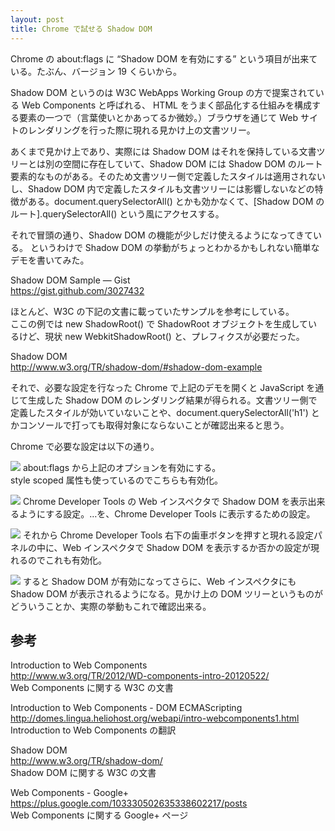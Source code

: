 ```yaml
---
layout: post
title: Chrome で試せる Shadow DOM
---
```

Chrome の about:flags に “Shadow DOM を有効にする” という項目が出来ている。たぶん、バージョン 19 くらいから。

Shadow DOM というのは W3C WebApps Working Group の方で提案されている Web Components と呼ばれる、 HTML をうまく部品化する仕組みを構成する要素の一つで（言葉使いとかあってるか微妙。）ブラウザを通じて Web サイトのレンダリングを行った際に現れる見かけ上の文書ツリー。

あくまで見かけ上であり、実際には Shadow DOM はそれを保持している文書ツリーとは別の空間に存在していて、Shadow DOM には Shadow DOM のルート要素的なものがある。そのため文書ツリー側で定義したスタイルは適用されないし、Shadow DOM 内で定義したスタイルも文書ツリーには影響しないなどの特徴がある。document.querySelectorAll() とかも効かなくて、[Shadow DOM のルート].querySelectorAll() という風にアクセスする。

それで冒頭の通り、Shadow DOM の機能が少しだけ使えるようになってきている。
というわけで Shadow DOM の挙動がちょっとわかるかもしれない簡単なデモを書いてみた。

Shadow DOM Sample — Gist  
<https://gist.github.com/3027432>

ほとんど、W3C の下記の文書に載っていたサンプルを参考にしている。  
ここの例では new ShadowRoot() で ShadowRoot オブジェクトを生成しているけど、現状 new WebkitShadowRoot() と、プレフィクスが必要だった。

Shadow DOM  
<http://www.w3.org/TR/shadow-dom/#shadow-dom-example>

それで、必要な設定を行なった Chrome で上記のデモを開くと JavaScript を通じて生成した Shadow DOM のレンダリング結果が得られる。文書ツリー側で定義したスタイルが効いていないことや、document.querySelectorAll('h1') とかコンソールで打っても取得対象にならないことが確認出来ると思う。

Chrome で必要な設定は以下の通り。

![](/resources/post/2012-07-01-chrome-shadowdom/chrome_shadowdom_1.png)
about:flags から上記のオプションを有効にする。  
style scoped 属性も使っているのでこちらも有効化。

![](/resources/post/2012-07-01-chrome-shadowdom/chrome_shadowdom_2.png)
Chrome Developer Tools の Web インスペクタで Shadow DOM を表示出来るようにする設定。…を、Chrome Developer Tools に表示するための設定。

![](/resources/post/2012-07-01-chrome-shadowdom/chrome_shadowdom_3.png)
それから Chrome Developer Tools 右下の歯車ボタンを押すと現れる設定パネルの中に、Web インスペクタで Shadow DOM を表示するか否かの設定が現れるのでこれも有効化。

![](/resources/post/2012-07-01-chrome-shadowdom/chrome_shadowdom_4.png)
すると Shadow DOM が有効になってさらに、Web インスペクタにも Shadow DOM が表示されるようになる。見かけ上の DOM ツリーというものがどういうことか、実際の挙動もこれで確認出来る。

## 参考

Introduction to Web Components  
<http://www.w3.org/TR/2012/WD-components-intro-20120522/>  
Web Components に関する W3C の文書

Introduction to Web Components - DOM ECMAScripting  
<http://domes.lingua.heliohost.org/webapi/intro-webcomponents1.html>  
Introduction to Web Components の翻訳

Shadow DOM  
<http://www.w3.org/TR/shadow-dom/>  
Shadow DOM に関する W3C の文書

Web Components - Google+  
<https://plus.google.com/103330502635338602217/posts>  
Web Components に関する Google+ ページ

